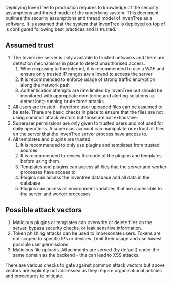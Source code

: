 
Deploying InvenTree to production requires to knowledge of the security assumptions and thread model of the underlying system. This document outlines the security assumptions and thread model of InvenTree as a software. It is assumed that the system that InvenTree is deployed on top of is configured following best practices and is trusted.

## Assumed trust

1. The InvenTree server is only available to trusted networks and there are detection mechanisms in place to detect unauthorised access.
   1. When exposing to the internet, it is recommended to use a WAF and ensure only trusted IP ranges are allowed to access the server
   2. It is recommended to enforce usage of strong traffic encryption along the network path
   3. Authentication attempts are rate limited by InvenTree but should be monitored with appropriate monitoring and alerting solutions to detect long-running brute force attacks
2. All users are trusted - therefore user uploaded files can be assumed to be safe. There are basic checks in place to ensure that the files are not using common attack vectors but those are not exhaustive.
3. Superuser permissions are only given to trusted users and not used for daily operations. A superuser account can manipulate or extract all files on the server that the InvenTree server process have access to.
4. All templates and plugins are trusted.
   1. It is recommended to only use plugins and templates from trusted sources.
   2. It is recommended to review the code of the plugins and templates before using them.
   3. Templates and plugins can access all files that the server and worker processes have access to
   4. Plugins can access the inventree database and all data in the database
   5. Plugins can access all environment variables that are accessible to the server and worker processes

## Possible attack vectors

1. Malicious plugins or templates can overwrite or delete files on the server, bypass security checks, or leak sensitive information.
2. Token phishing attacks can be used to impersonate users. Tokens are not scoped to specific IPs or devices. Limit their usage and use lowest possible user permissions.
3. Malicious file uploads. Attachments are served (by default) under the same domain as the backend - this can lead to XSS attacks.

There are various checks to gate against common attack vectors but above vectors are explicitly not addressed as they require organisational policies and procedures to mitigate.
